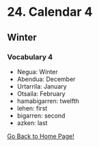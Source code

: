 # 24. Calendar 4

## Winter

### Vocabulary 4

*   Negua: Winter
*   Abendua: December
*   Urtarrila: January
*   Otsaila: February
*   hamabigarren: twelfth
*   lehen: first
*   bigarren: second
*   azken: last

[ Go Back to Home Page!](..)